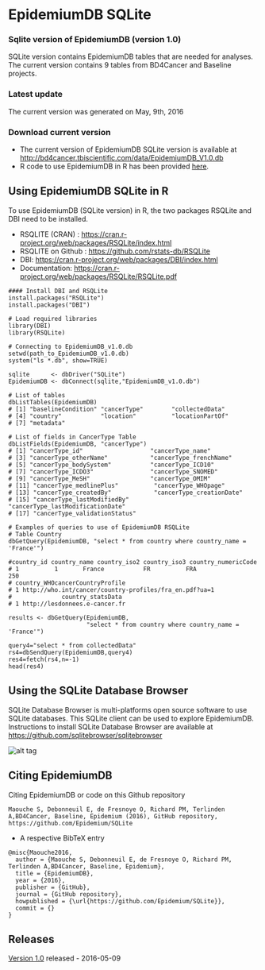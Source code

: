 # EpidemiumDB SQLite
### Sqlite version of EpidemiumDB (version 1.0)
SQLite version contains EpidemiumDB tables that are needed for analyses. The current version contains 9 tables from BD4Cancer and Baseline projects.

### Latest update 
The current version was generated on May, 9th, 2016

### Download current version
* The current version of EpidemiumDB SQLite version is available at http://bd4cancer.tbiscientific.com/data/EpidemiumDB_V1.0.db 
* R code to use EpidemiumDB in R has been provided [here](https://github.com/Epidemium/SQLite/blob/master/RSQLiteEpidemiumDB.R). 

## Using EpidemiumDB SQLite in R
To use EpidemiumDB (SQLite version) in R, the two packages RSQLite and DBI need to be installed.
* RSQLITE (CRAN) : https://cran.r-project.org/web/packages/RSQLite/index.html
* RSQLITE on Github : https://github.com/rstats-db/RSQLite
* DBI: https://cran.r-project.org/web/packages/DBI/index.html
* Documentation: https://cran.r-project.org/web/packages/RSQLite/RSQLite.pdf
```
#### Install DBI and RSQLite
install.packages("RSQLite")
install.packages("DBI")

# Load required libraries
library(DBI)
library(RSQLite)

# Connecting to EpidemiumDB_v1.0.db
setwd(path_to_EpidemiumDB_v1.0.db)
system("ls *.db", show=TRUE)

sqlite      <- dbDriver("SQLite")
EpidemiumDB <- dbConnect(sqlite,"EpidemiumDB_v1.0.db")

# List of tables
dbListTables(EpidemiumDB)
# [1] "baselineCondition" "cancerType"        "collectedData"    
# [4] "country"           "location"          "locationPartOf"   
# [7] "metadata"

# List of fields in CancerType Table
dbListFields(EpidemiumDB, "cancerType")
# [1] "cancerType_id"                   "cancerType_name"                
# [3] "cancerType_otherName"            "cancerType_frenchName"          
# [5] "cancerType_bodySystem"           "cancerType_ICD10"               
# [7] "cancerType_ICDO3"                "cancerType_SNOMED"              
# [9] "cancerType_MeSH"                 "cancerType_OMIM"                
# [11] "cancerType_medlinePlus"          "cancerType_WHOpage"             
# [13] "cancerType_createdBy"            "cancerType_creationDate"        
# [15] "cancerType_lastModifiedBy"       "cancerType_lastModificationDate"
# [17] "cancerType_validationStatus"  

# Examples of queries to use of EpidemiumDB RSQLite
# Table Country
dbGetQuery(EpidemiumDB, "select * from country where country_name = 'France'")

#country_id country_name country_iso2 country_iso3 country_numericCode
# 1          1       France           FR          FRA                 250
# country_WHOcancerCountryProfile
# 1 http://who.int/cancer/country-profiles/fra_en.pdf?ua=1
#              country_statsData
# 1 http://lesdonnees.e-cancer.fr

results <- dbGetQuery(EpidemiumDB, 
                      "select * from country where country_name = 'France'")

query4="select * from collectedData"
rs4=dbSendQuery(EpidemiumDB,query4)
res4=fetch(rs4,n=-1)
head(res4)

```





## Using the SQLite Database Browser
SQLite Database Browser is multi-platforms open source software to use SQLite databases. This SQLite client can be used to explore EpidemiumDB.
Instructions to install SQLite Database Browser are available at https://github.com/sqlitebrowser/sqlitebrowser

![alt tag](https://github.com/Epidemium/SQLite/blob/master/DBbrowser.png)

## Citing EpidemiumDB
Citing EpidemiumDB or code on this Github repository

```
Maouche S, Debonneuil E, de Fresnoye O, Richard PM, Terlinden A,BD4Cancer, Baseline, Epidemium (2016), GitHub repository, https://github.com/Epidemium/SQLite
```
* A respective BibTeX entry
```
@misc{Maouche2016,
  author = {Maouche S, Debonneuil E, de Fresnoye O, Richard PM, Terlinden A,BD4Cancer, Baseline, Epidemium},
  title = {EpidemiumDB},
  year = {2016},
  publisher = {GitHub},
  journal = {GitHub repository},
  howpublished = {\url{https://github.com/Epidemium/SQLite}},
  commit = {}
}
```

## Releases
[Version 1.0](http://bd4cancer.tbiscientific.com/data/EpidemiumDB_V1.0.db) released - 2016-05-09
